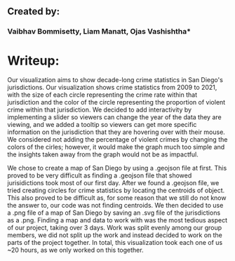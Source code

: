 ## Created by:
### Vaibhav Bommisetty, Liam Manatt, Ojas Vashishtha*

# Writeup:

Our visualization aims to show decade-long crime statistics in San Diego's jurisdictions. Our visualization shows crime statistics from 2009 to 2021, with the size of each circle representing the crime rate within that jurisdiction and the color of the circle representing the proportion of violent crime within that jurisdiction. We decided to add interactivity by implementing a slider so viewers can change the year of the data they are viewing, and we added a tooltip so viewers can get more specific information on the jurisdiction that they are hovering over with their mouse. We considered not adding the percentage of violent crimes by changing the colors of the cirles; however, it would make the graph much too simple and the insights taken away from the graph would not be as impactful.

We chose to create a map of San Diego by using a .geojson file at first. This proved to be very difficult as finding a .geojson file that showed jurisidictions took most of our first day. After we found a .geojson file, we tried creating circles for crime statistics by locating the centroids of object. This also proved to be difficult as, for some reason that we still do not know the answer to, our code was not finding centroids. We then decided to use a .png file of a map of San Diego by saving an .svg file of the jurisdictions as a .png. Finding a map and data to work with was the most tedious aspect of our project, taking over 3 days. Work was split evenly among our group members, we did not split up the work and instead decided to work on the parts of the project together. In total, this visualization took each one of us ~20 hours, as we only worked on this together.
